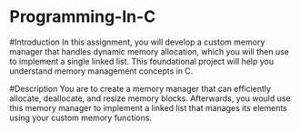 # Programming-In-C

#Introduction
In this assignment, you will develop a custom memory manager that handles dynamic memory allocation, which you will then use to implement a single linked list. This foundational project will help you understand memory management concepts in C.

#Description
You are to create a memory manager that can efficiently allocate, deallocate, and resize memory blocks. Afterwards, you would use this memory manager to implement a linked list that manages its elements using your custom memory functions.
